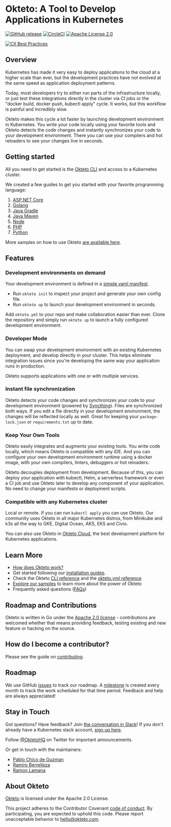 # Okteto: A Tool to Develop Applications in Kubernetes

[![GitHub release](http://img.shields.io/github/release/okteto/okteto.svg?style=flat-square)][release]
[![CircleCI](https://circleci.com/gh/okteto/okteto.svg?style=svg)](https://circleci.com/gh/okteto/okteto)
[![Apache License 2.0](https://img.shields.io/github/license/okteto/okteto.svg?style=flat-square)][license]

[release]: https://github.com/okteto/okteto/releases
[license]: https://github.com/okteto/okteto/blob/master/LICENSE
[![CII Best Practices](https://bestpractices.coreinfrastructure.org/projects/3055/badge)](https://bestpractices.coreinfrastructure.org/projects/3055)

## Overview

Kubernetes has made it very easy to deploy applications to the cloud at a higher scale than ever, but the development practices have not evolved at the same speed as application deployment patterns.

Today, most developers try to either run parts of the infrastructure locally, or just test these integrations directly in the cluster via CI jobs or the "docker build, docker push, kubectl apply" cycle. It works, but this workflow is painful and incredibly slow.

Okteto makes this cycle a lot faster by launching development environment in Kubernetes. You write your code locally using your favorite tools and Okteto detects the code changes and instantly synchronizes your code to your development environment. There you can use your compilers and hot reloaders to see your changes live in seconds.

## Getting started

All you need to get started is the [Okteto CLI](https://okteto.com/docs/getting-started/installation/index.html) and access to a Kubernetes cluster. 

We created a few guides to get you started with your favorite programming language:

1. [ASP.NET Core](https://github.com/okteto/aspnetcore-getting-started/)
1. [Golang](https://github.com/okteto/go-getting-started)
1. [Java Gradle](https://github.com/okteto/java-gradle-getting-started)
1. [Java Maven](https://github.com/okteto/java-maven-getting-started)
1. [Node](https://github.com/okteto/node-getting-started)
1. [PHP](https://github.com/okteto/php-getting-started)
1. [Python](https://github.com/okteto/samples/tree/master/python)

More samples on how to use Okteto [are available here](https://github.com/okteto/samples).

## Features

### Development environments on demand 

Your development environment is defined in a [simple yaml manifest](https://okteto.com/docs/reference/manifest).
- Run `okteto init` to inspect your project and generate your own config file.
- Run `okteto up` to launch your development environment in seconds. 

Add `okteto.yml` to your repo and make collaboration easier than ever. Clone the repository and simply run `okteto up` to launch a fully configured development environment.

### Developer Mode 

You can swap your development environment with an existing Kubernetes deployment, and develop directly in your cluster. This helps eliminate integration issues since you're developing the same way your application runs in production.

Okteto supports applications with one or with multiple services.

### Instant file synchronization

Okteto detects your code changes and synchronizes your code to your development environment (powered by [Syncthing](https://github.com/syncthing/syncthing)). Files are synchronized both ways. If you edit a file directly in your development environment, the changes will be reflected locally as well. Great for keeping your `package-lock.json` or `requirements.txt` up to date.

### Keep Your Own Tools

Okteto easily integrates and augments your existing tools. You write code locally, which means Okteto is compatible with any IDE. And you can configure your own development environment runtime using a docker image, with your own compilers, linters, debuggers or hot reloaders.

Okteto decouples deployment from development. Because of this, you can deploy your application with kubectl, Helm, a serverless framework or even a CI job and use Okteto later to develop any component of your application. No need to change your manifests or deployment scripts.

### Compatible with any Kubernetes cluster

Local or remote. If you can run `kubectl apply` you can use Okteto. Our community uses Okteto in all major Kubernetes distros, from Minikube and k3s all the way to GKE, Digital Ocean, AKS, EKS and Civio.

You can also use Okteto in [Okteto Cloud](https://okteto.com/), the best development platform for Kubernetes applications.

## Learn More
- [How does Okteto work?](docs/how-does-it-work.md)
- Get started following our [installation guides](https://okteto.com/docs/getting-started/installation/index.html).
- Check the Okteto [CLI reference](https://okteto.com/docs/reference/cli) and the [okteto.yml reference](https://okteto.com/docs/reference/manifest/index.html)
- [Explore our samples](https://github.com/okteto/samples) to learn more about the power of Okteto
- Frequently asked questions ([FAQs](https://okteto.com/docs/reference/faqs/index.html))

## Roadmap and Contributions

Okteto is written in Go under the [Apache 2.0 license](LICENSE) - contributions are welcomed whether that means providing feedback, testing existing and new feature or hacking on the source.

## How do I become a contributor?

Please see the guide on [contributing](contributing.md).

## Roadmap

We use GitHub [issues](https://github.com/okteto/okteto/issues) to track our roadmap. A [milestone](https://github.com/okteto/okteto/milestones) is created every month to track the work scheduled for that time period. Feedback and help are always appreciated!

## Stay in Touch
Got questions? Have feedback? Join [the conversation in Slack](https://kubernetes.slack.com/messages/CM1QMQGS0/)! If you don't already have a Kubernetes slack account, [sign up here](http://slack.k8s.io/). 

Follow [@OktetoHQ](https://twitter.com/oktetohq) on Twitter for important announcements.

Or get in touch with the maintainers:

- [Pablo Chico de Guzman](https://twitter.com/pchico83)
- [Ramiro Berrelleza](https://twitter.com/rberrelleza)
- [Ramon Lamana](https://twitter.com/monchocromo)

## About Okteto
[Okteto](https://okteto.com) is licensed under the Apache 2.0 License.

This project adheres to the Contributor Covenant [code of conduct](code-of-conduct.md). By participating, you are expected to uphold this code. Please report unacceptable behavior to hello@okteto.com.
